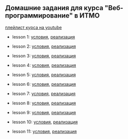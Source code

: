 ## Домашние задания для курса "Веб-программирование" в ИТМО

  [плейлист курса на youtube](https://www.youtube.com/playlist?list=PLd7QXkfmSY7Zb580HNM2oMRdVcIKjb5q_)

* lesson 1: [условия](/lesson1/problems.pdf), [реализация](/lesson1)

* lesson 2: [условия](/lesson2/problems.pdf), [реализация](/lesson2)

* lesson 3: [условия](/lesson3/problems.pdf), [реализация](/lesson3)

* lesson 4: [условия](https://docs.google.com/document/d/1EI_5kwo2yNWdgYM6FpvdYAmsT3XsRxfrJw6T6WW5TrI/edit?usp=sharing), [реализация](/lesson4)

* lesson 5: [условия](https://docs.google.com/document/d/1o3LZbZx0OqsAv2IJb1LkbtWXTiVyMe1OG6RhakFtwro/edit?usp=sharing), [реализация](/lesson5)

* lesson 6: [условия](https://docs.google.com/document/d/1GviRYeKbvgXPVX_R2HVkMpbsIgYSjh5vG0d5V0cDck8/edit?usp=sharing), [реализация](/lesson6)

* lesson 7: [условия](https://docs.google.com/document/d/1d2UBkkXr-4wF0iQXrYp1nXxJVJN651VyxxgujexCmxY/edit?usp=sharing), [реализация](/lesson7)

* lesson 8: [условия](https://docs.google.com/document/d/1lWjVJJU8RQFRuDEJt9FQhjlsvXYw2r8r4ohzMUpspvc/edit?usp=sharing), [реализация](/lesson8)

* lesson 9: [условия](https://docs.google.com/document/d/1QMqDX4tDacFt5C7QPbLQEJBxOnEM7d1rHMPB5n-l_o0/edit?usp=sharing), [реализация](/lesson9)

* lesson 10: [условия](https://docs.google.com/document/d/1bhd6Bfp0mmv9BfS7bEG_yesSguaymnGtrNJ1BMobFnk/edit?usp=sharing), [реализация](/lesson10)

* lesson 11: [условия](https://docs.google.com/document/d/1ojuCngYawBcixCreUknMblCsYXg1VsYFYrd9FxsHnZI/edit?usp=sharing), [реализация](/lesson11)

